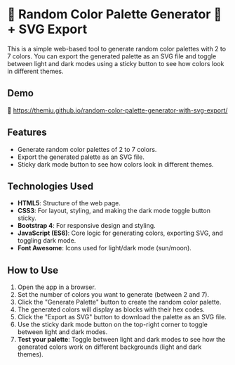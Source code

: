 # 🎲 Random Color Palette Generator 🎨 + SVG Export

This is a simple web-based tool to generate random color palettes with 2 to 7 colors. You can export the generated palette as an SVG file and toggle between light and dark modes using a sticky button to see how colors look in different themes.

## Demo

🔗 https://themiu.github.io/random-color-palette-generator-with-svg-export/

## Features

- Generate random color palettes of 2 to 7 colors.
- Export the generated palette as an SVG file.
- Sticky dark mode button to see how colors look in different themes.

## Technologies Used

- **HTML5**: Structure of the web page.
- **CSS3**: For layout, styling, and making the dark mode toggle button sticky.
- **Bootstrap 4**: For responsive design and styling.
- **JavaScript (ES6)**: Core logic for generating colors, exporting SVG, and toggling dark mode.
- **Font Awesome**: Icons used for light/dark mode (sun/moon).

## How to Use

1. Open the app in a browser.
2. Set the number of colors you want to generate (between 2 and 7).
3. Click the "Generate Palette" button to create the random color palette.
4. The generated colors will display as blocks with their hex codes.
5. Click the "Export as SVG" button to download the palette as an SVG file.
6. Use the sticky dark mode button on the top-right corner to toggle between light and dark modes.
7. **Test your palette**: Toggle between light and dark modes to see how the generated colors work on different backgrounds (light and dark themes).
